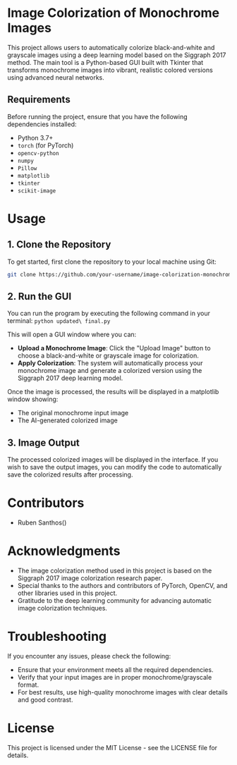 # Image Colorization of Monochrome Images

This project allows users to automatically colorize black-and-white and grayscale images using a deep learning model based on the Siggraph 2017 method. The main tool is a Python-based GUI built with Tkinter that transforms monochrome images into vibrant, realistic colored versions using advanced neural networks.



## Requirements

Before running the project, ensure that you have the following dependencies installed:

- Python 3.7+
- `torch` (for PyTorch)
- `opencv-python`
- `numpy`
- `Pillow`
- `matplotlib`
- `tkinter`
- `scikit-image`


# Usage

## 1. Clone the Repository

To get started, first clone the repository to your local machine using Git:

```bash
git clone https://github.com/your-username/image-colorization-monochrome.git
```

## 2. Run the GUI

You can run the program by executing the following command in your terminal:
`python updated\ final.py`

This will open a GUI window where you can:

- **Upload a Monochrome Image**: Click the "Upload Image" button to choose a black-and-white or grayscale image for colorization.
- **Apply Colorization**: The system will automatically process your monochrome image and generate a colorized version using the Siggraph 2017 deep learning model.


Once the image is processed, the results will be displayed in a matplotlib window showing:

- The original monochrome input image
- The AI-generated colorized image

## 3. Image Output

The processed colorized images will be displayed in the interface. If you wish to save the output images, you can modify the code to automatically save the colorized results after processing.

# Contributors

- Ruben Santhos()

# Acknowledgments

- The image colorization method used in this project is based on the Siggraph 2017 image colorization research paper.
- Special thanks to the authors and contributors of PyTorch, OpenCV, and other libraries used in this project.
- Gratitude to the deep learning community for advancing automatic image colorization techniques.

# Troubleshooting

If you encounter any issues, please check the following:

- Ensure that your environment meets all the required dependencies.
- Verify that your input images are in proper monochrome/grayscale format.
- For best results, use high-quality monochrome images with clear details and good contrast.

# License

This project is licensed under the MIT License - see the LICENSE file for details.
